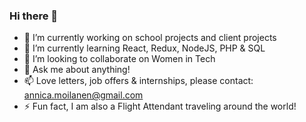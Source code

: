 ### Hi there 👋

<!--
**annicamoi/annicamoi** is a ✨ _special_ ✨ repository because its `README.md` (this file) appears on your GitHub profile.

Here are some ideas to get you started:

-->


- 🔭 I’m currently working on school projects and client projects
- 🌱 I’m currently learning React, Redux, NodeJS, PHP & SQL
- 👯 I’m looking to collaborate on Women in Tech
- 💬 Ask me about anything! 
- 📫 Love letters, job offers & internships, please contact: annica.moilanen@gmail.com
- ⚡ Fun fact, I am also a Flight Attendant traveling around the world! 

